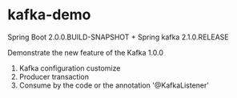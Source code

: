 # kafka-demo
Spring Boot 2.0.0.BUILD-SNAPSHOT + Spring kafka 2.1.0.RELEASE

Demonstrate the new feature of the Kafka 1.0.0
1. Kafka configuration customize
2. Producer transaction
3. Consume by the code or the annotation '@KafkaListener'
